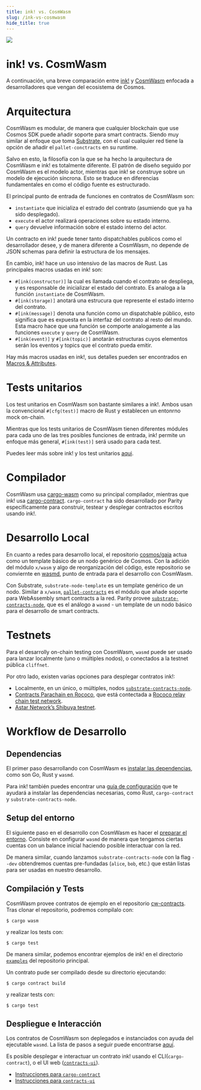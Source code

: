 ```yaml
---
title: ink! vs. CosmWasm
slug: /ink-vs-cosmwasm
hide_title: true
---
```


<img src="/img/title/cosmwasm.svg" className="titlePic" />

# ink! vs. CosmWasm

A continuación, una breve comparación entre [ink!](https://github.com/paritytech/ink/)
y [CosmWasm](https://github.com/CosmWasm/cosmwasm) enfocada a desarrolladores que vengan
del ecosistema de Cosmos.

# Arquitectura

CosmWasm es modular, de manera que cualquier blockchain que use Cosmos SDK puede añadir
soporte para smart contracts. Siendo muy similar al enfoque que toma [Substrate](https://substrate.io),
con el cual cualquier red tiene la opción de añadir el `pallet-conctracts` en su runtime.

Salvo en esto, la filosofía con la que se ha hecho la arquitectura de CosmWasm e ink! es 
totalmente diferente. El patrón de diseño seguido por CosmWasm es el modelo actor, mientras
que ink! se construye sobre un modelo de ejecución síncrona. Esto se traduce en diferencias
fundamentales en como el código fuente es estructurado.

El principal punto de entrada de funciones en contratos de CosmWasm son:
- `instantiate` que inicializa el estrado del contrato (asumiendo que ya ha sido desplegado).
- `execute` el actor realizará operaciones sobre su estado interno.
- `query` devuelve información sobre el estado interno del actor.

Un contracto en ink! puede tener tanto dispatchables publicos como el desarrollador desee,
y de manera diferente a CosmWasm, no depende de JSON schemas para definir la estructura de los
mensajes.

En cambio, ink! hace un uso intensivo de las macros de Rust. Las principales macros usadas en ink! son:
- `#[ink(constructor)]` la cual es llamada cuando el contrato se despliega, y es responsable
   de inicializar el estado del contrato. Es analoga a la función `instantiate` de CosmWasm.
- `#[ink(storage)]` anotará una estrucura que represente el estado interno del contrato.
- `#[ink(message)]` denota una función como un dispatchable público, esto significa que es expuesta
   en la interfaz del contrato al resto del mundo. Esta macro hace que una función se comporte
   analogamente a las funciones `execute` y `query` de CosmWasm.
- `#[ink(event)]` y `#[ink(topic)]` anotarán estructuras cuyos elementos serán los eventos y topics
   que el contrato pueda emitir.

Hay más macros usadas en ink!, sus detalles pueden ser encontrados en [Macros & Attributes](/macros-attributes). 

# Tests unitarios

Los test unitarios en CosmWasm son bastante similares a ink!. Ambos usan la convencional
`#[cfg(test)]` macro de Rust y establecen un entonrno mock on-chain.

Mientras que los tests unitarios de CosmWasm tienen diferentes módules para cada uno de las tres
posibles funciones de entrada, ink! permite un enfoque más general, `#[ink(test)]` será usado
para cada test.

Puedes leer más sobre ink! y los test unitarios [aqui](https://ink.substrate.io/basics/contract-testing#unit-tests).

# Compilador

CosmWasm usa [cargo-wasm](https://docs.rs/crate/cargo-wasm/latest) como su principal
compilador, mientras que ink! usa [cargo-contract](https://github.com/paritytech/cargo-contract).
`cargo-contract` ha sido desarrollado por Parity específicamente para construir, testear y desplegar
contractos escritos usando ink!. 

# Desarrollo Local

En cuanto a redes para desarrollo local, el repositorio [cosmos/gaia](https://github.com/cosmos/gaia)
actua como un template básico de un nodo genérico de Cosmos. Con la adición del módulo `x/wasm`
y algo de reorganización del código, este repositorio se conviernte en [wasmd](https://github.com/CosmWasm/wasmd),
punto de entrada para el desarrollo con CosmWasm.

Con Substrate, `substrate-node-template` es un template genérico de un nodo. Similar a `x/wasm`,
[`pallet-contracts`](https://github.com/paritytech/substrate/tree/master/frame/contracts) es el módulo
que añade soporte para WebAssembly smart contracts a la red. Parity provee [`substrate-contracts-node`](https://github.com/paritytech/substrate-contracts-node), que es el análogo a `wasmd` - un template de un nodo básico para
el desarrollo de smart contracts.

# Testnets

Para el desarrolly on-chain testing con CosmWasm, `wasmd` puede ser usado para lanzar localmente
(uno o múltiples nodos), o conectados a la testnet pública `cliffnet`.

Por otro lado, existen varias opciones para desplegar contratos ink!:
- Localmente, en un único, o múltiples, nodos [`substrate-contracts-node`](https://github.com/paritytech/substrate-contracts-node).
- [Contracts Parachain en Rococo](https://polkadot.js.org/apps/?rpc=wss%3A%2F%2Frococo-contracts-rpc.polkadot.io#/explorer), que está contectada a [Rococo relay chain test network](https://polkadot.js.org/apps/?rpc=wss%3A%2F%2Frococo-rpc.polkadot.io#/explorer).
- [Astar Network’s Shibuya testnet](https://docs.astar.network/maintain/collator/shibuya-network/).

# Workflow de Desarrollo

## Dependencias

El primer paso desarrollando con CosmWasm es [instalar las dependencias](https://docs.cosmwasm.com/docs/1.0/getting-started/installation), como son Go, Rust y `wasmd`.

Para ink! también puedes encontrar una [guía de configuración](/getting-started/setup) que te ayudará a instalar
las dependencias necesarias, como Rust, `cargo-contract` y `substrate-contracts-node`.

## Setup del entorno

El siguiente paso en el desarrollo con CosmWasm es hacer el [preparar el entorno](https://docs.cosmwasm.com/docs/1.0/getting-started/setting-env). Consiste en configurar `wasmd` de manera que tengamos
ciertas cuentas con un balance inicial haciendo posible interactuar con la red.

De manera similar, cuando lanzamos `substrate-contracts-node` con la flag `--dev` obtendremos
cuentas pre-fundadas (`alice`, `bob`, etc.) que están listas para ser usadas en nuestro desarrollo.

## Compilación y Tests

CosmWasm provee contratos de ejemplo en el repositorio [cw-contracts](https://github.com/InterWasm/cw-contracts).
Tras clonar el repositorio, podremos compilalo con:
```
$ cargo wasm
```

y realizar los tests con:
```
$ cargo test
```
De manera similar, podemos encontrar ejemplos de ink! en el directorio [`examples`](https://github.com/paritytech/ink/tree/master/examples) del repositorio principal.

Un contrato pude ser compilado desde su directorio ejecutando:
```
$ cargo contract build
```

y realizar tests con:
```
$ cargo test
```

## Despliegue e Interacción

Los contratos de CosmWasm son deplegados e instanciados con ayuda del ejecutable `wasmd`.
La lista de pasos a seguir puede encontrarse [aquí](https://docs.cosmwasm.com/docs/1.0/getting-started/interact-with-contract).

Es posible desplegar e interactuar un contrato ink! usando el CLI(`cargo-contract`), o el UI web ([`contracts-ui`](https://contracts-ui.substrate.io/)).
- [Instrucciones para `cargo-contract`](https://github.com/paritytech/cargo-contract/blob/master/docs/extrinsics.md)
- [Instrucciones para `contracts-ui`](/getting-started/deploy-your-contract)
